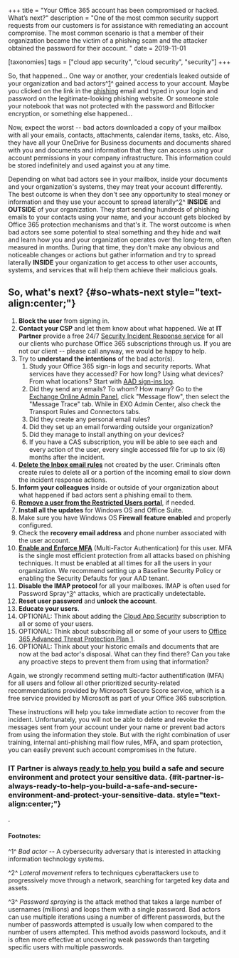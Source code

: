 +++
title = "Your Office 365 account has been compromised or hacked. What’s next?"
description = "One of the most common security support requests from our customers is for assistance with remediating an account compromise. The most common scenario is that a member of their organization became the victim of a phishing scam and the attacker obtained the password for their account. "
date = 2019-11-01

[taxonomies]
tags = ["cloud app security", "cloud security", "security"]
+++

So, that happened... One way or another, your credentials leaked outside
of your organization and bad
actors^[1](#fn11128003305dfd0fba79395-1)^ gained access to your
account. Maybe you clicked on the link in the
[phishing](https://en.wikipedia.org/wiki/Phishing) email and typed in
your login and password on the legitimate-looking phishing website. Or
someone stole your notebook that was not protected with the password
and Bitlocker encryption, or something else happened...

Now, expect the worst -- bad actors downloaded a copy of your mailbox
with all your emails, contacts, attachments, calendar items, tasks, etc.
Also, they have all your OneDrive for Business documents and documents
shared with you and documents and information that they can access using
your account permissions in your company infrastructure. This
information could be stored indefinitely and used against you at any
time.

Depending on what bad actors see in your mailbox, inside your
documents and your organization's systems, they may treat your account
differently. The best outcome is when they don't see any opportunity to
steal money or information and they use your account to spread
laterally^[2](#fn11128003305dfd0fba79395-2)^ **INSIDE** and
**OUTSIDE** of your organization. They start sending hundreds
of phishing emails to your contacts using your name, and your account gets
blocked by Office 365 protection mechanisms and that's it. The worst
outcome is when bad actors see some potential to steal something and
they hide and wait and learn how you and your organization operates over
the long-term, often measured in months. During that time, they don't make
any obvious and noticeable changes or actions but gather information and
try to spread laterally **INSIDE** your organization to get
access to other user accounts, systems, and services that will help them
achieve their malicious goals.

So, what's next? {#so-whats-next style="text-align:center;"}
----------------

1.  **Block the user** from signing in.
2.  **Contact your CSP** and let them know about what happened.
    We at **IT Partner** provide a free 24/7 [Security Incident Response
    service](https://buymssoft.com/constructor/services?item=ITPWW220MSPRC)
    for all our clients who purchase Office 365 subscriptions through
    us. If you are not our client -- please call anyway, we would be
    happy to help.
3.  Try to **understand the intentions** of the bad actor(s).
    1.  Study your Office 365 sign-in logs and security reports. What
        services have they accessed? For how long? Using what devices? From
        what locations? Start with [AAD sign-ins
        log](https://portal.azure.com/#blade/Microsoft_AAD_IAM/UsersManagementMenuBlade/AllUsers).
    2.  Did they send any emails? To whom? How many? Go to the [Exchange
        Online Admin Panel](https://outlook.office365.com/ecp), click
        "Message flow", then select the "Message Trace" tab. While in
        EXO Admin Center, also check the Transport Rules and
        Connectors tabs.
    3.  Did they create any personal email rules?
    4.  Did they set up an email forwarding outside your organization?
    5.  Did they manage to install anything on your devices?
    6.  If you have a CAS subscription, you will be able to see
        each and every action of the user, every single accessed file
        for up to six (6) months after the incident.
4.  **[Delete the Inbox email
    rules](https://support.office.com/en-us/article/inbox-rules-in-outlook-web-app-edea3d17-00c9-434b-b9b7-26ee8d9f5622)**
    not created by the user. Criminals often create rules to delete all
    or a portion of the incoming email to slow down the incident response
    actions.
5.  **Inform your colleagues** inside or outside of your organization
    about what happened if bad actors sent a phishing email to them.
6.  **[Remove a user from the Restricted Users
    portal](https://docs.microsoft.com/en-us/microsoft-365/security/office-365-security/removing-user-from-restricted-users-portal-after-spam)**,
    if needed.
7.  **Install all the updates** for Windows OS and Office Suite.
8.  Make sure you have Windows OS **Firewall feature enabled** and
    properly configured.
9.  Check the **recovery email address** and phone number associated
    with the user account.
10. **[Enable and Enforce
    MFA](https://docs.microsoft.com/en-us/office365/admin/security-and-compliance/set-up-multi-factor-authentication?view=o365-worldwide)**
    (Multi-Factor Authentication) for this user. MFA is the
    single most efficient protection from all attacks based on
    phishing techniques. It must be enabled at all times for all the
    users in your organization. We recommend setting up a Baseline
    Security Policy or enabling the Security Defaults for your
    AAD tenant.
11. **Disable the IMAP protocol** for all your mailboxes.
    IMAP is often used for Password
    Spray^[3](#fn11128003305dfd0fba79395-3)^ attacks, which are
    practically undetectable.
12. **Reset user password** and **unlock the account**.
13. **Educate your users**.
14. OPTIONAL: Think about adding the [Cloud App
    Security](https://buymssoft.com/license/CSP-ELIT-00e8ff14e7b2)
    subscription to all or some of your users.
15. OPTIONAL: Think about subscribing all or some of your users
    to [Office 365 Advanced Threat Protection Plan
    1](https://buymssoft.com/license/CSP-ELIT-0c69e5c76b63).
16. OPTIONAL: Think about your historic emails and documents
    that are now at the bad actor's disposal. What can they find there? Can
    you take any proactive steps to prevent them from using that
    information?

Again, we strongly recommend setting multi-factor authentification (MFA) for
all users and follow all other prioritized security-related
recommendations provided by Microsoft Secure Score service, which is a
free service provided by Microsoft as part of your Office 365
subscription.

These instructions will help you take immediate action to recover
from the incident. Unfortunately, you will not be able to delete and
revoke the messages sent from your account under your name or prevent
bad actors from using the information they stole. But with the right
combination of user training, internal anti-phishing mail flow rules,
MFA, and spam protection, you can easily prevent such account
compromises in the future.

### IT Partner is always [ready to help you](https://o365hq.com/services/) build a safe and secure environment and protect your sensitive data. {#it-partner-is-always-ready-to-help-you-build-a-safe-and-secure-environment-and-protect-your-sensitive-data. style="text-align:center;"}

.

#### Footnotes:

^1^ *Bad actor* -- A cybersecurity adversary that is interested in
attacking information technology systems.

^2^ *Lateral movement* refers to techniques cyberattackers use to
progressively move through a network, searching for targeted key data
and assets.

^3^ *Password spraying* is the attack method that takes a large number
of usernames (millions) and loops them with a single password. Bad
actors can use multiple iterations using a number of different
passwords, but the number of passwords attempted is usually low when
compared to the number of users attempted. This method avoids password
lockouts, and it is often more effective at uncovering weak passwords
than targeting specific users with multiple passwords.
